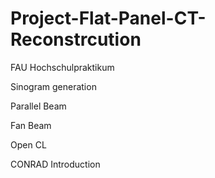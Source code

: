 # Project-Flat-Panel-CT-Reconstrcution
FAU Hochschulpraktikum

  Sinogram generation
  
  Parallel Beam
  
  Fan Beam
  
  Open CL
  
  CONRAD Introduction
